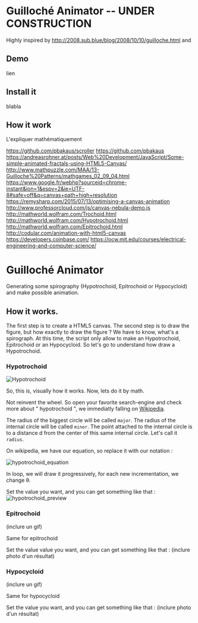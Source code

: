 # Guilloché Animator -- UNDER CONSTRUCTION

Highly inspired by http://2008.sub.blue/blog/2008/10/10/guilloche.html and 

## Demo

lien

## Install it

blabla 



## How it work




L'expliquer mathématiquement




https://github.com/pbakaus/scroller
https://github.com/pbakaus
https://andreasrohner.at/posts/Web%20Development/JavaScript/Some-simple-animated-fractals-using-HTML5-Canvas/
http://www.mathpuzzle.com/MAA/13-Guilloche%20Patterns/mathgames_02_09_04.html
https://www.google.fr/webhp?sourceid=chrome-instant&ion=1&espv=2&ie=UTF-8#safe=off&q=canvas+path+high+resolution
https://remysharp.com/2015/07/13/optimising-a-canvas-animation
http://www.professorcloud.com/js/canvas-nebula-demo.js
http://mathworld.wolfram.com/Trochoid.html
http://mathworld.wolfram.com/Hypotrochoid.html
http://mathworld.wolfram.com/Epitrochoid.html
http://codular.com/animation-with-html5-canvas
https://developers.coinbase.com/
https://ocw.mit.edu/courses/electrical-engineering-and-computer-science/



# Guilloché Animator

Generating some spirography (Hypotrochoid, Epitrochoid or Hypocycloid) and make possible animation. 


## How it works.

The first step is to create a HTML5 canvas.
The second step is to draw the figure, but how exactly to draw the figure ? We have to know, what's a spirograph. At this time, the script only allow to make an Hypotrochoid, Epitrochoid or an Hypocycloid. So let's go to understand how draw a Hypotrochoid.

### Hypotrochoid

![Hypotrochoid](https://upload.wikimedia.org/wikipedia/commons/f/fa/HypotrochoidOutThreeFifths.gif?raw=true)


So, this is, visually how it works. Now, lets do it by math. 

Not reinvent the wheel. So open your favorite search-engine and check more about " hypotrochoid ", we immediatly falling on [Wikipedia](https://en.wikipedia.org/wiki/Hypotrochoid). 

The radius of the biggest circle will be called `major`.
The radius of the internal circle will be called `minor`.
The point attached to the internal circle is to a distance d from the center of this same internal circle. Let's call it `radius`.

On wikipedia, we have our equation, so replace it with our notation :

![hypotrochoid_equation](https://wikimedia.org/api/rest_v1/media/math/render/svg/8be83627a6dc32417ac02b2b19f5fe6e0fe9cc0f?raw=true)


In loop, we will draw it progressively, for each new incrementation, we change θ.


Set the value you want, and you can get something like that :
![hypotrochoid_preview](https://www.dropbox.com/s/e5naqrecg0hfw4j/guilloche_preview_github.png?raw=true)


### Epitrochoid

(inclure un gif)

Same for epitrochoid

Set the value value you want, and you can get something like that :
(inclure photo d'un résultat)

### Hypocycloid

(inclure un gif)

Same for hypocycloid

Set the value you want, and you can get something like that : (inclure photo d'un résultat)



### 





